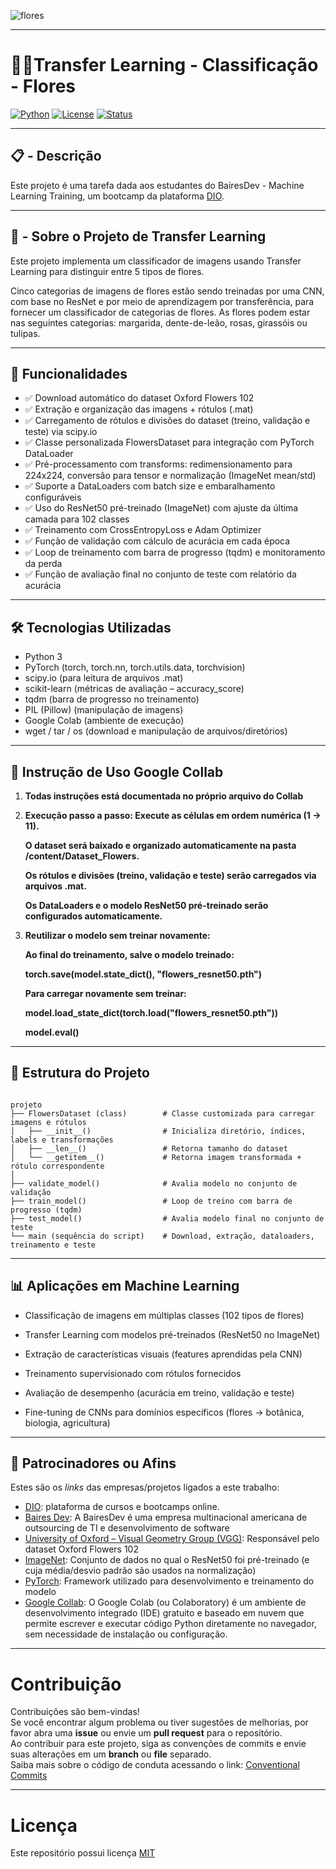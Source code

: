 ![flores](https://github.com/user-attachments/assets/01e86e8e-2f6b-4a64-853e-d2123ec83f7a)

---

# 🌹🌻Transfer Learning - Classificação - Flores

[![Python](https://img.shields.io/badge/Python-3.12.6-blue.svg)](https://python.org)
[![License](https://img.shields.io/badge/License-MIT-green.svg)](LICENSE)
[![Status](https://img.shields.io/badge/Status-Active-brightgreen.svg)]()

---

## 📋 - Descrição 
Este projeto é uma tarefa dada aos estudantes do BairesDev - Machine Learning Training, um bootcamp da plataforma [DIO](https://www.dio.me/).

---

## 🎯 - Sobre o Projeto de Transfer Learning
Este projeto implementa um classificador de imagens usando Transfer Learning para distinguir entre 5 tipos de flores.

Cinco categorias de imagens de flores estão sendo treinadas por uma CNN, com base no ResNet e por meio de aprendizagem por transferência, para fornecer um classificador de categorias de flores. As flores podem estar nas seguintes categorias: margarida, dente-de-leão, rosas, girassóis ou tulipas.

---

## 🚀 Funcionalidades

* ✅ Download automático do dataset Oxford Flowers 102
* ✅ Extração e organização das imagens + rótulos (.mat)
* ✅ Carregamento de rótulos e divisões do dataset (treino, validação e teste) via scipy.io
* ✅ Classe personalizada FlowersDataset para integração com PyTorch DataLoader
* ✅ Pré-processamento com transforms: redimensionamento para 224x224, conversão para tensor e normalização (ImageNet mean/std)
* ✅ Suporte a DataLoaders com batch size e embaralhamento configuráveis
* ✅ Uso do ResNet50 pré-treinado (ImageNet) com ajuste da última camada para 102 classes
* ✅ Treinamento com CrossEntropyLoss e Adam Optimizer
* ✅ Função de validação com cálculo de acurácia em cada época
* ✅ Loop de treinamento com barra de progresso (tqdm) e monitoramento da perda
* ✅ Função de avaliação final no conjunto de teste com relatório da acurácia

---

## 🛠️ Tecnologias Utilizadas

* Python 3
* PyTorch (torch, torch.nn, torch.utils.data, torchvision)
* scipy.io (para leitura de arquivos .mat)
* scikit-learn (métricas de avaliação – accuracy_score)
* tqdm (barra de progresso no treinamento)
* PIL (Pillow) (manipulação de imagens)
* Google Colab (ambiente de execução)
* wget / tar / os (download e manipulação de arquivos/diretórios)

---

## 📁 Instrução de Uso Google Collab

1. **Todas instruções está documentada no próprio arquivo do Collab**

2. **Execução passo a passo: Execute as células em ordem numérica (1 → 11).**
   
   **O dataset será baixado e organizado automaticamente na pasta /content/Dataset_Flowers.**
   
   **Os rótulos e divisões (treino, validação e teste) serão carregados via arquivos .mat.**
   
   **Os DataLoaders e o modelo ResNet50 pré-treinado serão configurados automaticamente.**

3. **Reutilizar o modelo sem treinar novamente:**

   **Ao final do treinamento, salve o modelo treinado:**

   **torch.save(model.state_dict(), "flowers_resnet50.pth")**

   **Para carregar novamente sem treinar:**

   **model.load_state_dict(torch.load("flowers_resnet50.pth"))**

   **model.eval()**

---

## 📁 Estrutura do Projeto

```

projeto
├── FlowersDataset (class)        # Classe customizada para carregar imagens e rótulos
│   ├── __init__()                # Inicializa diretório, índices, labels e transformações
│   ├── __len__()                 # Retorna tamanho do dataset
│   └── __getitem__()             # Retorna imagem transformada + rótulo correspondente
│
├── validate_model()              # Avalia modelo no conjunto de validação
├── train_model()                 # Loop de treino com barra de progresso (tqdm)
├── test_model()                  # Avalia modelo final no conjunto de teste
└── main (sequência do script)    # Download, extração, dataloaders, treinamento e teste

```

---

## 📊 Aplicações em Machine Learning

* Classificação de imagens em múltiplas classes (102 tipos de flores)

* Transfer Learning com modelos pré-treinados (ResNet50 no ImageNet)

* Extração de características visuais (features aprendidas pela CNN)

* Treinamento supervisionado com rótulos fornecidos

* Avaliação de desempenho (acurácia em treino, validação e teste)

* Fine-tuning de CNNs para domínios específicos (flores → botânica, biologia, agricultura)

---

## 🤝 Patrocinadores ou Afins

Estes são os *links* das empresas/projetos ligados a este trabalho:

- [DIO](https://www.dio.me/): plataforma de cursos e bootcamps online.
- [Baires Dev](https://www.bairesdev.com/): A BairesDev é uma empresa multinacional americana de outsourcing de TI e desenvolvimento de software
- [University of Oxford – Visual Geometry Group (VGG)](https://www.robots.ox.ac.uk/~vgg/): Responsável pelo dataset Oxford Flowers 102
- [ImageNet](https://www.image-net.org/): Conjunto de dados no qual o ResNet50 foi pré-treinado (e cuja média/desvio padrão são usados na normalização)
- [PyTorch](https://pytorch.org/): Framework utilizado para desenvolvimento e treinamento do modelo
- [Google Collab](https://colab.google/): O Google Colab (ou Colaboratory) é um ambiente de desenvolvimento integrado (IDE) gratuito e baseado em nuvem que permite escrever e executar código Python diretamente no navegador, sem necessidade de instalação ou configuração.

---

# Contribuição

Contribuições são bem-vindas!\
Se você encontrar algum problema ou tiver sugestões de melhorias, por favor abra uma **issue** ou envie um **pull request** para o repositório.\
Ao contribuir para este projeto, siga as convenções de commits e envie suas alterações em um **branch** ou **file** separado.\
Saiba mais sobre o código de conduta acessando o link: [Conventional Commits](https://www.conventionalcommits.org/en/v1.0.0/)

---

# Licença

Este repositório possui licença [MIT](https://github.com/MARSELO10/Transfer_Learning_Flores)
